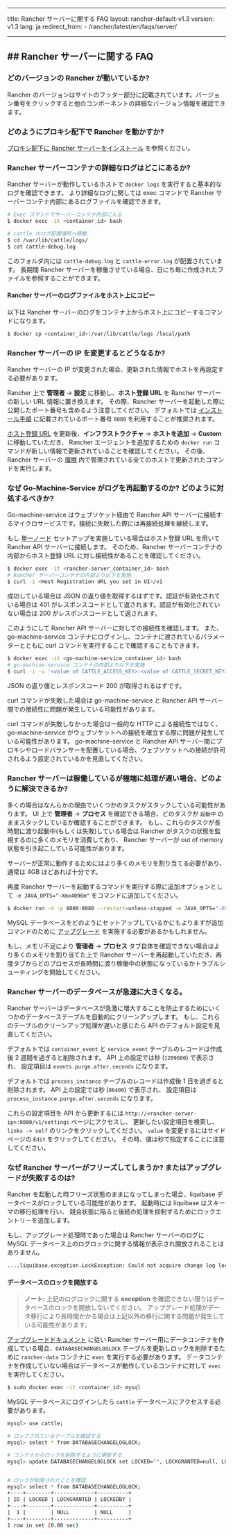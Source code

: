 * * *

title: Rancher サーバーに関する FAQ layout: rancher-default-v1.3 version: v1.3 lang: ja redirect_from: - /rancher/latest/en/faqs/server/

* * *

## ## Rancher サーバーに関する FAQ

### どのバージョンの Rancher が動いているか?

Rancher のバージョンはサイトのフッター部分に記載されています。バージョン番号をクリックすると他のコンポーネントの詳細なバージョン情報を確認できます。

### どのようにプロキシ配下で Rancher を動かすか?

[プロキシ配下に Rancher サーバーをインストール]({{site.baseurl}}/rancher/{{page.version}}/{{page.lang}}/installing-rancher/installing-server/#launching-rancher-server-behind-a-http-proxy) を参照ください。

<a id="server-logs"></a>

### Rancher サーバーコンテナの詳細なログはどこにあるか?

Rancher サーバーが動作しているホストで `docker logs` を実行すると基本的なログを確認できます。 より詳細なログに関しては exec コマンドで Rancher サーバーコンテナ内部にあるログファイルを確認できます。

```bash
# Exec コマンドでサーバーコンテナ内部に入る
$ docker exec -it <container_id> bash

# cattle のログ配置場所へ移動
$ cd /var/lib/cattle/logs/
$ cat cattle-debug.log
```

このフォルダ内には `cattle-debug.log` と `cattle-error.log` が配置されています。 長期間 Rancher サーバーを稼働させている場合、日にち毎に作成されたファイルを参照することができます。

#### Rancher サーバーのログファイルをホスト上にコピー

以下は Rancher サーバーのログをコンテナ上からホスト上にコピーするコマンドになります。

```bash
$ docker cp <container_id>:/var/lib/cattle/logs /local/path
```

### Rancher サーバーの IP を変更するとどうなるか?

Rancher サーバーの IP が変更された場合、更新された情報でホストを再設定する必要があります。

Rancher 上で **管理者** -> **設定** に移動し、**ホスト登録 URL** を Rancher サーバーの新しい URL 情報に置き換えます。 その際、Rancher サーバーを起動した際に公開したポート番号も含めるよう注意してください。 デフォルトでは [インストール手順]({{site.baseurl}}/rancher/{{page.version}}/{{page.lang}}/installing-rancher/installing-server/) に記載されているポート番号 `8080` を利用することが推奨されます。

[ホスト登録 URL]({{site.baseurl}}/rancher/{{page.version}}/{{page.lang}}/configuration/settings/#host-registration) を更新後、**インフラストラクチャ** -> **ホストを追加** -> **Custom** に移動していただき、 Rancher エージェントを追加するための `docker run` コマンドが新しい情報で更新されていることを確認してください。 その後、Rancher サーバーの [環境]({{site.baseurl}}/rancher/{{page.version}}/{{page.lang}}/environments/) 内で管理されている全てのホストで更新されたコマンドを実行します。

### なぜ Go-Machine-Service がログを再起動するのか? どのように対処するべきか?

Go-machine-service はウェブソケット経由で Rancher API サーバーに接続するマイクロサービスです。接続に失敗した際には再接続処理を継続します。

もし [単一ノード]({{site.baseurl}}/rancher/{{page.version}}/{{page.lang}}/installing-rancher/installing-server/) セットアップを実施している場合はホスト登録 URL を用いて Rancher API サーバーに接続します。 そのため、Rancher サーバーコンテナの内部からホスト登録 URL に対し接続性があることを確認してください。

```bash
$ docker exec -it <rancher-server_container_id> bash
# Rancher サーバーコンテナの内部より以下を実施
$ curl -i <Host Registration URL you set in UI>/v1
```

成功している場合は JSON の返り値を取得するはずです。認証が有効化されている場合は 401 がレスポンスコードとして返されます。認証が有効化されていない場合は 200 がレスポンスコードとして返されます。

このようにして Rancher API サーバーに対しての接続性を確認します。 また、go-machine-service コンテナにログインし、コンテナに渡されているパラメーターとともに curl コマンドを実行することで確認することもできます。

```bash
$ docker exec -it <go-machine-service_container_id> bash
# go-machine-service コンテナの内部より以下を実施
$ curl -i -u '<value of CATTLE_ACCESS_KEY>:<value of CATTLE_SECRET_KEY>' <value of CATTLE_URL>
```

JSON の返り値とレスポンスコード 200 が取得されるはずです。

curl コマンドが失敗した場合は go-machine-service と Rancher API サーバー間での接続性に問題が発生している可能性があります。

curl コマンドが失敗しなかった場合は一般的な HTTP による接続性ではなく、 go-machine-service がウェブソケットへの接続を確立する際に問題が発生している可能性があります。 go-machine-service と Rancher API サーバー間にプロキシやロードバランサーを配置している場合、ウェブソケットへの接続が許可されるよう設定されているかを見直してください。

### Rancher サーバーは稼働しているが極端に処理が遅い場合、どのように解決できるか?

多くの場合はなんらかの理由でいくつかのタスクがスタックしている可能性があります。 UI 上で **管理者** -> **プロセス** を確認できる場合、どのタスクが `起動中` のままスタックしているか確認することができます。 もし、これらのタスクが長時間に渡り起動中(もしくは失敗)している場合は Rancher がタスクの状態を監視するのに多くのメモリを消費しており、 Rancher サーバーが out of memory 状態を引き起こしている可能性があります。

サーバーが正常に動作するためにはより多くのメモリを割り当てる必要があり、通常は 4GB ほどあれば十分です。

再度 Rancher サーバーを起動するコマンドを実行する際に追加オプションとして `-e JAVA_OPTS="-Xmx4096m"` をコマンドに追加してください。

```bash
$ docker run -d -p 8080:8080 --restart=unless-stopped -e JAVA_OPTS="-Xmx4096m" rancher/server
```

MySQL データベースをどのようにセットアップしているかにもよりますが追加コマンドのために [アップグレード]({{site.baseurl}}/rancher/{{page.version}}/{{page.lang}}/upgrading/) を実施する必要があるかもしれません。

もし、メモリ不足により **管理者** -> **プロセス** タブ自体を確認できない場合はより多くのメモリを割り当てた上で Rancher サーバーを再起動していただき、再度タブからどのプロセスが長時間に渡り稼働中の状態になっているかトラブルシューティングを開始してください。

### Rancher サーバーのデータベースが急速に大きくなる。

Rancher サーバーはデータベースが急激に増大することを防止するためにいくつかのデータベーステーブルを自動的にクリーンアップします。 もし、これらのテーブルのクリーンアップ処理が遅いと感じたら API のデフォルト設定を見直してください。

デフォルトでは `container_event` と `service_event` テーブルのレコードは作成後 2 週間を過ぎると削除されます。 API 上の設定では秒 (`1209600`) で表示され、 設定項目は `events.purge.after.seconds` になります。

デフォルトでは `process_instance` テーブルのレコードは作成後 1 日を過ぎると削除されます。 API 上の設定では秒 (`86400`) で表示され、 設定項目は `process_instance.purge.after.seconds` になります。

これらの設定項目を API から更新するには `http://<rancher-server-ip>:8080/v1/settings` ページにアクセスし、 更新したい設定項目を検索し、`links -> self` のリンクをクリックしてください。 `value` を変更するにはサイドページの `Edit` をクリックしてください。 その時、値は秒で指定することに注意してください。

<a id="databaselock"></a>

### なぜ Rancher サーバーがフリーズしてしまうか? またはアップグレードが失敗するのは?

Rancher を起動した時フリーズ状態のままになってしまった場合、liquibase データベースがロックしている可能性があります。 起動時には liquibase はスキーマの移行処理を行い、 競合状態に陥ると後続の処理を抑制するためにロックエントリーを追加します。

もし、アップグレード処理時であった場合は Rancher サーバーのログに MySQL データベース上のログロックに関する情報が表示され開放されることはありません。

```bash
....liquibase.exception.LockException: Could not acquire change log lock. Currently locked by <container_ID>
```

#### データベースのロックを開放する

> **ノート:** 上記のログロックに関する **exception** を確認できない限りはデータベースのロックを開放しないでください。 アップグレード処理がデータ移行により長時間かかる場合は上記以外の移行に関する問題が発生している可能性があります。

[アップグレードドキュメント]({{site.baseurl}}/rancher/{{page.version}}/{{page.lang}}/upgrading/) に従い Rancher サーバー用にデータコンテナを作成している場合、`DATABASECHANGELOGLOCK` テーブルを更新しロックを削除するために `rancher-data` コンテナに `exec` を実行する必要があります。 データコンテナを作成していない場合はデータベースが動作しているコンテナに対して `exec` を実行してください。

```bash
$ sudo docker exec -it <container_id> mysql
```

MySQL データベースにログインしたら `cattle` データベースにアクセスする必要があります。

```bash
mysql> use cattle;

# ロックされているテーブルを確認する
mysql> select * from DATABASECHANGELOGLOCK;

# コンテナからロックを削除するように更新する
mysql> update DATABASECHANGELOGLOCK set LOCKED="", LOCKGRANTED=null, LOCKEDBY=null where ID=1;


# ロックが削除されたことを確認
mysql> select * from DATABASECHANGELOGLOCK;
+----+--------+-------------+----------+
| ID | LOCKED | LOCKGRANTED | LOCKEDBY |
+----+--------+-------------+----------+
|  1 |        | NULL        | NULL     |
+----+--------+-------------+----------+
1 row in set (0.00 sec)
```